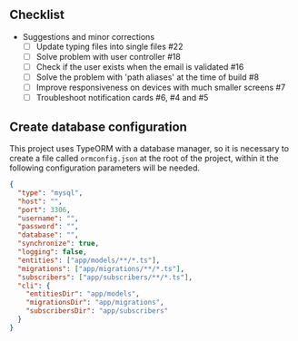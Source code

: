 ## Checklist
- Suggestions and minor corrections
  - [ ] Update typing files into single files #22
  - [ ] Solve problem with user controller #18
  - [ ] Check if the user exists when the email is validated #16
  - [ ] Solve the problem with 'path aliases' at the time of build #8
  - [ ] Improve responsiveness on devices with much smaller screens #7
  - [ ] Troubleshoot notification cards #6, #4 and #5

## Create database configuration
This project uses TypeORM with a database manager, so it is necessary to create a file called `ormconfig.json` at the root of the project, within it the following configuration parameters will be needed.

```json
{
  "type": "mysql",
  "host": "",
  "port": 3306,
  "username": "",
  "password": "",
  "database": "",
  "synchronize": true,
  "logging": false,
  "entities": ["app/models/**/*.ts"],
  "migrations": ["app/migrations/**/*.ts"],
  "subscribers": ["app/subscribers/**/*.ts"],
  "cli": {
    "entitiesDir": "app/models",
    "migrationsDir": "app/migrations",
    "subscribersDir": "app/subscribers"
  }
}
```
